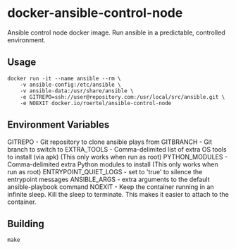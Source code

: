 # docker-ansible-control-node

Ansible control node docker image. Run ansible in a predictable, controlled environment. 

## Usage
```
docker run -it --name ansible --rm \
	-v ansible-config:/etc/ansible \
	-v ansible-data:/usr/share/ansible \
	-e GITREPO=ssh://user@repository.com:/usr/local/src/ansible.git \
	-e NOEXIT docker.io/roertel/ansible-control-node
```
## Environment Variables

GITREPO - Git repository to clone ansible plays from
GITBRANCH - Git branch to switch to
EXTRA_TOOLS - Comma-delimited list of extra OS tools to install (via apk) (This only works when run as root)
PYTHON_MODULES - Comma-delimited extra Python modules to install (This only works when run as root)
ENTRYPOINT_QUIET_LOGS - set to 'true' to silence the entrypoint messages
ANSIBLE_ARGS - extra arguments to the default ansible-playbook command
NOEXIT - Keep the container running in an infinite sleep. Kill the sleep to terminate. This makes it easier to attach to the container.

## Building

```
make
```
